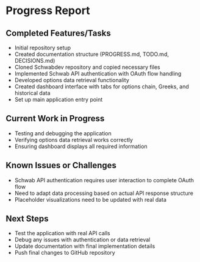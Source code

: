 # Progress Report

## Completed Features/Tasks
- Initial repository setup
- Created documentation structure (PROGRESS.md, TODO.md, DECISIONS.md)
- Cloned Schwabdev repository and copied necessary files
- Implemented Schwab API authentication with OAuth flow handling
- Developed options data retrieval functionality
- Created dashboard interface with tabs for options chain, Greeks, and historical data
- Set up main application entry point

## Current Work in Progress
- Testing and debugging the application
- Verifying options data retrieval works correctly
- Ensuring dashboard displays all required information

## Known Issues or Challenges
- Schwab API authentication requires user interaction to complete OAuth flow
- Need to adapt data processing based on actual API response structure
- Placeholder visualizations need to be updated with real data

## Next Steps
- Test the application with real API calls
- Debug any issues with authentication or data retrieval
- Update documentation with final implementation details
- Push final changes to GitHub repository
